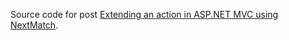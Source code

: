 Source code for post [Extending an action in ASP.NET MVC using NextMatch](http://maxtoroq.github.io/2015/03/aspnet-mvc-next-match.html).
